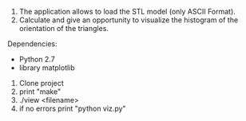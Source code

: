 1. The application allows to load the STL model (only ASCII Format).
2. Calculate and give an opportunity to visualize the histogram of the orientation of the triangles.

Dependencies:
- Python 2.7
- library matplotlib

1. Clone project
2. print "make"
3. ./view \<filename\>
4. if no errors print "python viz.py" 
